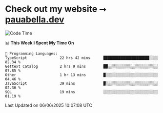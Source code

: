 # Check out my website ⭢ [pauabella.dev](https://pauabella.dev)

<!--START_SECTION:waka-->
![Code Time](http://img.shields.io/badge/Code%20Time-4%2C510%20hrs%2022%20mins-blue)

📊 **This Week I Spent My Time On** 

```text
💬 Programming Languages: 
TypeScript               22 hrs 42 mins      █████████████████████░░░░   82.34 % 
Gettext Catalog          2 hrs 9 mins        ██░░░░░░░░░░░░░░░░░░░░░░░   07.85 % 
Other                    1 hr 13 mins        █░░░░░░░░░░░░░░░░░░░░░░░░   04.46 % 
JavaScript               39 mins             █░░░░░░░░░░░░░░░░░░░░░░░░   02.36 % 
SQL                      19 mins             ░░░░░░░░░░░░░░░░░░░░░░░░░   01.19 % 
```


 Last Updated on 06/06/2025 10:07:08 UTC
<!--END_SECTION:waka-->
